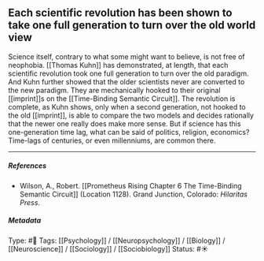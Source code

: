 ## Each scientific revolution has been shown to take one full generation to turn over the old world view  # 

Science itself, contrary to what some might want to believe, is not free of neophobia. [[Thomas Kuhn]] has demonstrated, at length, that each scientific revolution took one full generation to turn over the old paradigm. And Kuhn further showed that the older scientists never are converted to the new paradigm. They are mechanically hooked to their original [[imprint]]s on the [[Time-Binding Semantic Circuit]]. The revolution is complete, as Kuhn shows, only when a second generation, not hooked to the old [[imprint]], is able to compare the two models and decides rationally that the newer one really does make more sense. But if science has this one-generation time lag, what can be said of politics, religion, economics? Time-lags of centuries, or even millenniums, are common there.

___

##### References

- Wilson, A., Robert. [[Prometheus Rising Chapter 6 The Time-Binding Semantic Circuit]] (Location 1128). Grand Junction, Colorado: _Hilaritas Press_.

##### Metadata

Type: #🔴 
Tags: [[Psychology]] / [[Neuropsychology]] / [[Biology]] / [[Neuroscience]] / [[Sociology]] / [[Sociobiology]] 
Status: #☀️ 